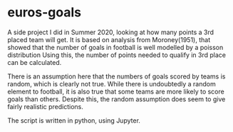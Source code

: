 # euros-goals
A side project I did in Summer 2020, looking at how many points a 3rd placed team will get.
It is based on analysis from Moroney(1951), that showed that the number of goals in football is well modelled by a poisson distribution
Using this, the number of points needed to qualify in 3rd place can be calculated.

There is an assumption here that the numbers of goals scored by teams is random, which is clearly not true. While there is undoubtedly a random element to football, it is also true that some teams are more likely to score goals than others.
Despite this, the random assumption does seem to give fairly realistic predictions.

The script is written in python, using Jupyter.
